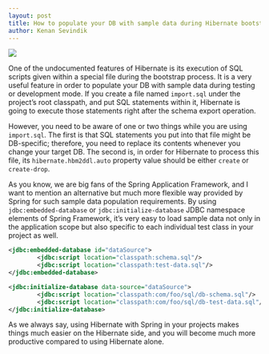 ```yaml
---
layout: post
title: How to populate your DB with sample data during Hibernate bootstrap?
author: Kenan Sevindik
---
```


![](http://kenansevindik.com/assets/images/jpa_hibernate_data_population.png)

One of the undocumented features of Hibernate is its execution of SQL scripts given within a special file during the 
bootstrap process. It is a very useful feature in order to populate your DB with sample data during testing or development 
mode. If you create a file named `import.sql` under the project’s root classpath, and put SQL statements within it, 
Hibernate is going to execute those statements right after the schema export operation.

However, you need to be aware of one or two things while you are using `import.sql`. The first is that SQL statements you 
put into that file might be DB-specific; therefore, you need to replace its contents whenever you change your target DB. 
The second is, in order for Hibernate to process this file, its `hibernate.hbm2ddl.auto` property value should be either 
`create` or `create-drop`.

As you know, we are big fans of the Spring Application Framework, and I want to mention an alternative but much more 
flexible way provided by Spring for such sample data population requirements. By using `jdbc:embedded-database` or 
`jdbc:initialize-database` JDBC namespace elements of Spring Framework, it’s very easy to load sample data not only in 
the application scope but also specific to each individual test class in your project as well.

```xml
<jdbc:embedded-database id="dataSource">
        <jdbc:script location="classpath:schema.sql"/>
        <jdbc:script location="classpath:test-data.sql"/>
</jdbc:embedded-database>

<jdbc:initialize-database data-source="dataSource">
        <jdbc:script location="classpath:com/foo/sql/db-schema.sql"/>
        <jdbc:script location="classpath:com/foo/sql/db-test-data.sql"/>
</jdbc:initialize-database>
```

As we always say, using Hibernate with Spring in your projects makes things much easier on the Hibernate side, and you 
will become much more productive compared to using Hibernate alone.

